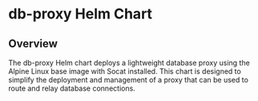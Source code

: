 # db-proxy Helm Chart

## Overview

The db-proxy Helm chart deploys a lightweight database proxy using the Alpine Linux base image with Socat installed. This chart is designed to simplify the deployment and management of a proxy that can be used to route and relay database connections.